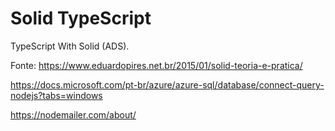 # Solid TypeScript

TypeScript With Solid (ADS).

Fonte:
https://www.eduardopires.net.br/2015/01/solid-teoria-e-pratica/

https://docs.microsoft.com/pt-br/azure/azure-sql/database/connect-query-nodejs?tabs=windows

https://nodemailer.com/about/
